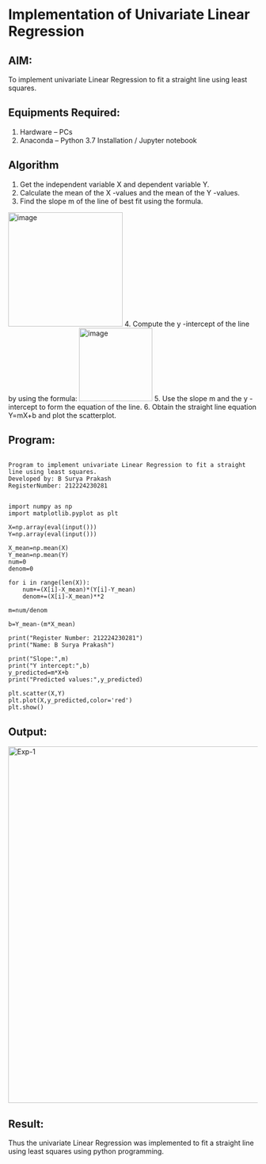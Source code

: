 # Implementation of Univariate Linear Regression
## AIM:
To implement univariate Linear Regression to fit a straight line using least squares.

## Equipments Required:
1. Hardware – PCs
2. Anaconda – Python 3.7 Installation / Jupyter notebook

## Algorithm



1. Get the independent variable X and dependent variable Y.
2. Calculate the mean of the X -values and the mean of the Y -values.
3. Find the slope m of the line of best fit using the formula. 
<img width="231" alt="image" src="https://user-images.githubusercontent.com/93026020/192078527-b3b5ee3e-992f-46c4-865b-3b7ce4ac54ad.png">
4. Compute the y -intercept of the line by using the formula:
<img width="148" alt="image" src="https://user-images.githubusercontent.com/93026020/192078545-79d70b90-7e9d-4b85-9f8b-9d7548a4c5a4.png">
5. Use the slope m and the y -intercept to form the equation of the line.
6. Obtain the straight line equation Y=mX+b and plot the scatterplot.

## Program:
```

Program to implement univariate Linear Regression to fit a straight line using least squares.
Developed by: B Surya Prakash
RegisterNumber: 212224230281 


import numpy as np
import matplotlib.pyplot as plt

X=np.array(eval(input()))
Y=np.array(eval(input()))

X_mean=np.mean(X)
Y_mean=np.mean(Y)
num=0
denom=0

for i in range(len(X)):
    num+=(X[i]-X_mean)*(Y[i]-Y_mean)
    denom+=(X[i]-X_mean)**2
    
m=num/denom

b=Y_mean-(m*X_mean)

print("Register Number: 212224230281")
print("Name: B Surya Prakash")

print("Slope:",m)
print("Y intercept:",b)
y_predicted=m*X+b
print("Predicted values:",y_predicted)

plt.scatter(X,Y)
plt.plot(X,y_predicted,color='red')
plt.show()
```

## Output:
<img width="1169" height="721" alt="Exp-1" src="https://github.com/user-attachments/assets/bf04f0ac-7bbb-4c61-9d2f-02b89a745635" />

## Result:
Thus the univariate Linear Regression was implemented to fit a straight line using least squares using python programming.
